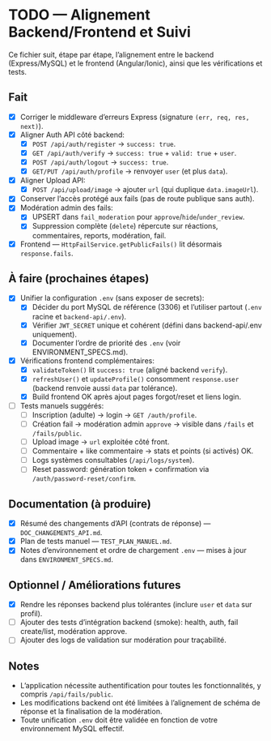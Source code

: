 # TODO — Alignement Backend/Frontend et Suivi

Ce fichier suit, étape par étape, l’alignement entre le backend (Express/MySQL) et le frontend (Angular/Ionic), ainsi que les vérifications et tests.

## Fait
- [x] Corriger le middleware d’erreurs Express (signature `(err, req, res, next)`).
- [x] Aligner Auth API côté backend:
  - [x] `POST /api/auth/register` → `success: true`.
  - [x] `GET /api/auth/verify` → `success: true` + `valid: true` + `user`.
  - [x] `POST /api/auth/logout` → `success: true`.
  - [x] `GET/PUT /api/auth/profile` → renvoyer `user` (et plus `data`).
- [x] Aligner Upload API:
  - [x] `POST /api/upload/image` → ajouter `url` (qui duplique `data.imageUrl`).
- [x] Conserver l’accès protégé aux fails (pas de route publique sans auth).
- [x] Modération admin des fails:
  - [x] UPSERT dans `fail_moderation` pour `approve`/`hide`/`under_review`.
  - [x] Suppression complète (`delete`) répercute sur réactions, commentaires, reports, modération, fail.
- [x] Frontend — `HttpFailService.getPublicFails()` lit désormais `response.fails`.

## À faire (prochaines étapes)
- [x] Unifier la configuration `.env` (sans exposer de secrets):
  - [x] Décider du port MySQL de référence (3306) et l’utiliser partout (`.env` racine et `backend-api/.env`).
  - [x] Vérifier `JWT_SECRET` unique et cohérent (défini dans backend-api/.env uniquement).
  - [x] Documenter l’ordre de priorité des `.env` (voir ENVIRONMENT_SPECS.md).
- [x] Vérifications frontend complémentaires:
  - [x] `validateToken()` lit `success: true` (aligné backend `verify`).
  - [x] `refreshUser()` et `updateProfile()` consomment `response.user` (backend renvoie aussi `data` par tolérance).
  - [x] Build frontend OK après ajout pages forgot/reset et liens login.
- [ ] Tests manuels suggérés:
  - [ ] Inscription (adulte) → login → `GET /auth/profile`.
  - [ ] Création fail → modération admin `approve` → visible dans `/fails` et `/fails/public`.
  - [ ] Upload image → `url` exploitée côté front.
  - [ ] Commentaire + like commentaire → stats et points (si activés) OK.
  - [ ] Logs systèmes consultables (`/api/logs/system`).
  - [ ] Reset password: génération token + confirmation via `/auth/password-reset/confirm`.

## Documentation (à produire)
- [x] Résumé des changements d’API (contrats de réponse) — `DOC_CHANGEMENTS_API.md`.
- [x] Plan de tests manuel — `TEST_PLAN_MANUEL.md`.
- [x] Notes d’environnement et ordre de chargement `.env` — mises à jour dans `ENVIRONMENT_SPECS.md`.

## Optionnel / Améliorations futures
- [x] Rendre les réponses backend plus tolérantes (inclure `user` et `data` sur profil).
- [ ] Ajouter des tests d’intégration backend (smoke): health, auth, fail create/list, modération approve.
- [ ] Ajouter des logs de validation sur modération pour traçabilité.

## Notes
- L’application nécessite authentification pour toutes les fonctionnalités, y compris `/api/fails/public`.
- Les modifications backend ont été limitées à l’alignement de schéma de réponse et la finalisation de la modération.
- Toute unification `.env` doit être validée en fonction de votre environnement MySQL effectif.
